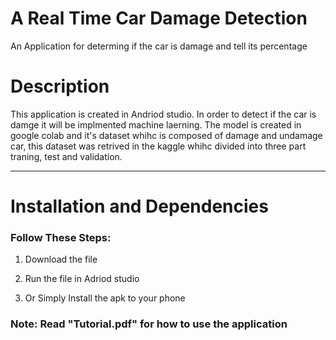 
# A Real Time Car Damage Detection

An Application for determing if the car is damage and tell its percentage 

# Description

This application is created in Andriod studio. In order to detect if the car is damge it will be implmented machine laerning. The model is created in google colab and it's dataset whihc is composed of damage and undamage car, this dataset was retrived in the kaggle whihc divided into three part traning, test and validation. 
***

# Installation and Dependencies
### Follow These Steps:

1. Download the file
   
2. Run the file in Adriod studio

3. Or Simply Install the apk to your phone

### Note: Read "Tutorial.pdf" for how to use the application 


